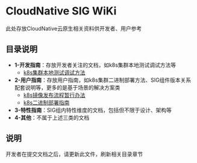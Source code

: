 # CloudNative SIG WiKi

此处存放CloudNative云原生相关资料供开发者、用户参考

## 目录说明
- **1-开发指南**：存放开发者关注的文档，如k8s集群本地测试调试方法等
    - [k8s集群本地测试调试方法](1-开发指南/k8s集群本地测试调试方法.md)
- **2-用户指南**：存放用户指南，如k8s集群二进制部署方法、SIG组件版本关系配套说明等，更多的是基于场景的解决方案类
    - [k8s镜像发布流程暂行办法](2-用户指南/k8s镜像发布流程暂行办法.md)
    - [k8s二进制部署指南](2-用户指南/k8s二进制部署指南.md)
- **3-特性指南**：SIG组内特性维度的文档，包括但不限于设计、架构等
- **4-其他**：不属于上述三类的文档

## 说明
开发者在提交文档之后，请更新此文件，刷新相关目录章节

